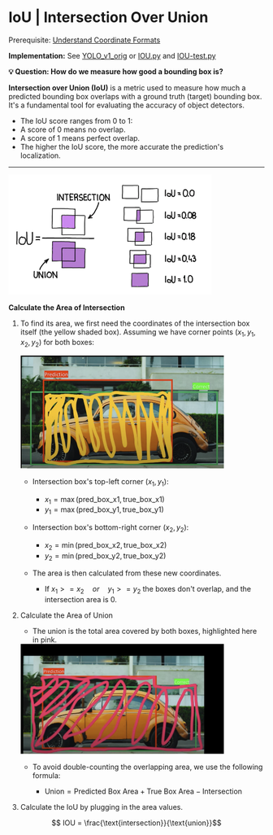 # IoU | Intersection Over Union


Prerequisite: [Understand Coordinate Formats](../understand_corner_and_mid_points.md)

**Implementation:** See [YOLO_v1_orig](../../../object_detection/yolo_v1_orig/utils/IoU.py) or [IOU.py](./utils/IOU.py) and [IOU-test.py](./utils/IOU-test.py)


**💡 Question: How do we measure how good a bounding box is?**

**Intersection over Union (IoU)** is a metric used to measure how much a predicted bounding box overlaps with a ground truth (target) bounding box. It's a fundamental tool for evaluating the accuracy of object detectors.
- The IoU score ranges from 0 to 1:
- A score of 0 means no overlap.
- A score of 1 means perfect overlap.
- The higher the IoU score, the more accurate the prediction's localization.

--- 

<img src="./ref_imgs/IOU_09.png" alt="Description" width="400"/>


**Calculate the Area of Intersection**


1. To find its area, we first need the coordinates of the intersection box itself (the yellow shaded box). Assuming we have corner points $(x_1, y_1, x_2, y_2)$ for both boxes:

    <img src="./ref_imgs/IOU_02.png" alt="Description" width="400"/>

    - Intersection box's top-left corner $(x_1, y_1)$:
        - $x_1 = \max(\text{pred\_box\_x1}, \text{true\_box\_x1})$
        - $y_1 = \max(\text{pred\_box\_y1}, \text{true\_box\_y1})$

    - Intersection box's bottom-right corner $(x_2, y_2)$:
        - $x_2 = \min(\text{pred\_box\_x2}, \text{true\_box\_x2})$
        - $y_2 = \min(\text{pred\_box\_y2}, \text{true\_box\_y2})$

    - The area is then calculated from these new coordinates.
        - If $x_1 >= x_2 \quad or \quad y_1 >= y_2$ the boxes don't overlap, and the intersection area is 0.

2. Calculate the Area of Union
    - The union is the total area covered by both boxes, highlighted here in pink.

    <img src="./ref_imgs/IOU_03.png" alt="Description" width="400"/>

    - To avoid double-counting the overlapping area, we use the following formula:

        - $\text{Union} = \text{Predicted Box Area} + \text{True Box Area} − \text{Intersection}$


3. Calculate the IoU by plugging in the area values.

$$ IOU = \frac{\text{intersection}}{\text{union}}$$



